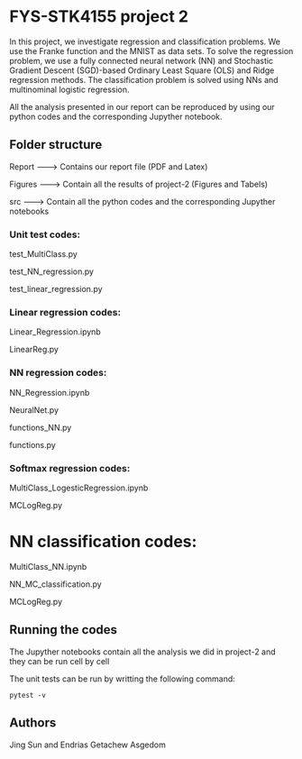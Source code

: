 
# FYS-STK4155 project 2 
In this project, we investigate regression and classification problems. We use the Franke function and the MNIST as data sets. To solve the regression problem, we use a fully connected neural network (NN) and Stochastic Gradient Descent (SGD)-based Ordinary Least Square (OLS) and Ridge regression methods. The classification problem is solved using NNs and multinominal logistic regression.

All the analysis presented in our report can be reproduced by using our python codes and the corresponding Jupyther notebook.

## Folder structure 
Report  ---> Contains our report file (PDF and Latex)

Figures ---> Contain all the results of project-2 (Figures and Tabels)

src     ---> Contain all the python codes and the corresponding Jupyther notebooks 

### Unit test codes: 

test_MultiClass.py

test_NN_regression.py

test_linear_regression.py

### Linear regression codes: 

Linear_Regression.ipynb

LinearReg.py

### NN regression codes: 

NN_Regression.ipynb

NeuralNet.py

functions_NN.py

functions.py

### Softmax regression codes: 

MultiClass_LogesticRegression.ipynb

MCLogReg.py

# NN classification codes: 

MultiClass_NN.ipynb

NN_MC_classification.py

MCLogReg.py

## Running the codes
The Jupyther notebooks contain all the analysis we did in project-2 and they can be run cell by cell

The unit tests can be run by writting the following command: 
```
pytest -v
```

## Authors
Jing Sun and
Endrias Getachew Asgedom
